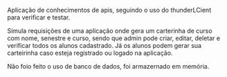 Aplicação de conhecimentos de apis, seguindo o uso do thunderLCient para verificar e testar.

Simula requisições de uma aplicação onde gera um carterinha de curso com nome, senestre e curso,
sendo que admin pode criar, editar, deletar e verificar todos os alunos cadastrado.
Já os alunos podem gerar sua carteirinha caso esteja registrado ou logado na aplicação.

Não foio feito o uso de banco de dados, foi armazernado em memória.
